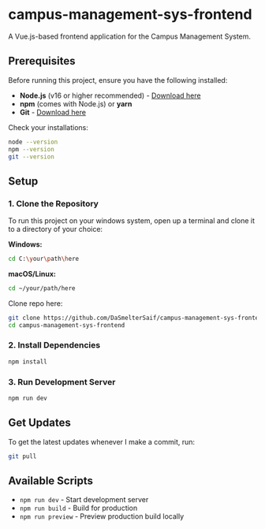 # campus-management-sys-frontend

A Vue.js-based frontend application for the Campus Management System.

## Prerequisites

Before running this project, ensure you have the following installed:

- **Node.js** (v16 or higher recommended) - [Download here](https://nodejs.org/)
- **npm** (comes with Node.js) or **yarn**
- **Git** - [Download here](https://git-scm.com/)

Check your installations:

```bash
node --version
npm --version
git --version
```

## Setup

### 1. Clone the Repository

To run this project on your windows system, open up a terminal and clone it to a
directory of your choice:

**Windows:**

```bash
cd C:\your\path\here
```

**macOS/Linux:**

```bash
cd ~/your/path/here
```

Clone repo here:

```bash
git clone https://github.com/DaSmelterSaif/campus-management-sys-frontend.git
cd campus-management-sys-frontend
```

### 2. Install Dependencies

```bash
npm install
```

### 3. Run Development Server

```bash
npm run dev
```

## Get Updates

To get the latest updates whenever I make a commit, run:

```bash
git pull
```

## Available Scripts

- `npm run dev` - Start development server
- `npm run build` - Build for production
- `npm run preview` - Preview production build locally
